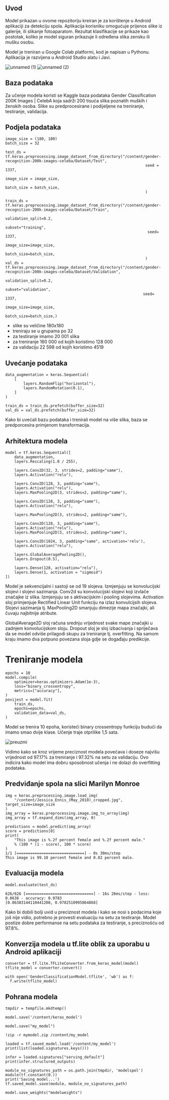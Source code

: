 ## Uvod

Model prikazan u ovome repozitoriju kreiran je za korištenje u Android aplikaciji za detekciju spola. Aplikacija korisniku omogućuje prijenos slike iz galerije, ili slikanje fotoaparatom. Rezultat klasifikacije se prikaze kao postotak, koliko je model siguran prikazuje li određena slika zensku ili mušku osobu. 

Model je treniran u Google Colab platformi, kod je napisan u Pythonu. Aplikacija je razvijena u Android Studio alatu i Javi. 

![unnamed (1)](https://user-images.githubusercontent.com/70230257/226581214-1c83752a-df6d-4b8d-bb6e-6611c4ae84b8.jpg) ![unnamed (2)](https://user-images.githubusercontent.com/70230257/226581424-30b46e8d-f558-450f-baa8-a806ad1d0b65.jpg)


## Baza podataka

Za učenje modela koristi se Kaggle baza podataka Gender Classification 200K Images | CelebA koja sadrži 200 tisuća slika poznatih muških i ženskih osoba. Slike su predprocesirane i podijeljene na treniranje, testiranje, validacija.

## Podjela podataka
```
image_size = (180, 180)
batch_size = 32

test_ds = tf.keras.preprocessing.image_dataset_from_directory("/content/gender-recognition-200k-images-celeba/Dataset/Test",
                                                              seed = 1337,
                                                              image_size = image_size,
                                                              batch_size = batch_size,
                                                              )

train_ds = tf.keras.preprocessing.image_dataset_from_directory("/content/gender-recognition-200k-images-celeba/Dataset/Train",
                                                               validation_split=0.2,
                                                               subset="training",
                                                               seed= 1337,
                                                               image_size=image_size, 
                                                               batch_size=batch_size,
                                                              )
val_ds = tf.keras.preprocessing.image_dataset_from_directory("/content/gender-recognition-200k-images-celeba/Dataset/Validation",
                                                             validation_split=0.2,
                                                             subset="validation",
                                                             seed= 1337,
                                                             image_size=image_size,
                                                             batch_size=batch_size,)
```
* slike su veličine 180x180
* treniraju se u grupama po 32
* za testiranje imamo 20 001 slika
* za treniranje 160 000 od kojih koristimo 128 000
* za validaciju 22 598 od kojih koristimo 4519

## Uvećanje podataka
```
data_augmentation = keras.Sequential(
    [
        layers.RandomFlip("horizontal"),
        layers.RandomRotation(0.1),
    ]
)

train_ds = train_ds.prefetch(buffer_size=32)
val_ds = val_ds.prefetch(buffer_size=32)
```
Kako bi uvećali bazu podataka i trenirali model na više slika, baza se predporcesira primjenom transformacija.

## Arhitektura modela
```
model = tf.keras.Sequential([
    data_augmentation,
    layers.Rescaling(1.0 / 255),

    layers.Conv2D(32, 3, strides=2, padding="same"),
    layers.Activation("relu"),

    layers.Conv2D(128, 3, padding="same"),
    layers.Activation("relu"),
    layers.MaxPooling2D(3, strides=2, padding="same"),

    layers.Conv2D(128, 3, padding="same"),
    layers.Activation("relu"),

    layers.MaxPooling2D(3, strides=2, padding="same"),

    layers.Conv2D(128, 3, padding="same"),
    layers.Activation("relu"),
    layers.MaxPooling2D(3, strides=2, padding="same"),
    
    layers.Conv2D(1024, 3, padding="same", activation='relu'),
    layers.Activation("relu"),

    layers.GlobalAveragePooling2D(),
    layers.Dropout(0.5),

    layers.Dense(128, activation="relu"),
    layers.Dense(1, activation = "sigmoid")
])
```
Model je sekvencijalni i sastoji se od 19 slojeva.  Izmjenjuju se konvolucijski slojevi i slojevi sazimanja.
Conv2d su konvolucijski slojevi koji izvlače značajke iz slika. Izmjenjuju se s aktivacijskim i pooling slojevima. Activation sloj primjenjuje Rectified Linear Unit funkciju na izlaz konvulcijsih slojeva. Slojevi sazimanja tj. MaxPooling2D smanjuju dimezije mapa značajki, ali čuvaju najbitnije atribute. 

GlobalAverage2D sloj računa srednju vrijednost svake mape značajki u zadnjem konvolucijskom sloju. Dropout sloj je sloj izbacivanja i spriječava da se model odviše prilagodi skupu za treniranje tj. overfitting. Na samom kraju imamo dva potpuno povezana sloja gdje se događaju predikcije.

# Treniranje modela
```
epochs = 10
model.compile(
    optimizer=keras.optimizers.Adam(1e-3),
    loss="binary_crossentropy",
    metrics=["accuracy"],
)
povijest = model.fit(
    train_ds,
    epochs=epochs,
    validation_data=val_ds,
)
```
Model se trenira 10 epoha, koristeći binary crossentropy funkciju budući da imamo smao dvije klase. Učenje traje otprilike 1,5 sata. 

![preuzmi](https://user-images.githubusercontent.com/70230257/226565526-31f4a2e4-5c41-418c-8115-2550381dc3d6.png)

Vidimo kako se kroz vrijeme preciznost modela povećava i doseze najvišu vrijednost od 97.17% za treniranje i 97.32% na setu za validaciju. Ovo indicira kako model ima dobru sposobnost učenja i ne dolazi do overfitting podataka.

## Predviđanje spola na slici Marilyn Monroe
```
img = keras.preprocessing.image.load_img(
    "/content/Jessica_Ennis_(May_2010)_cropped.jpg", target_size=image_size
)
img_array = keras.preprocessing.image.img_to_array(img)
img_array = tf.expand_dims(img_array, 0)

predictions = model.predict(img_array)
score = predictions[0]
print(
    "This image is %.2f percent female and %.2f percent male."
    % (100 * (1 - score), 100 * score)
)
1/1 [==============================] - 0s 30ms/step
This image is 99.18 percent female and 0.82 percent male.
```

## Evaluacija modela

```
model.evaluate(test_ds)

626/626 [==============================] - 16s 26ms/step - loss: 0.0638 - accuracy: 0.9783
[0.06383144110441208, 0.9782510995864868]
```
Kako bi dobili bolji uvid u preciznost modela i kako se nosi s podacima koje još nije vidio, potrebno je provesti evaluaciju na setu za testiranje. Model postize dobre performanse na setu podataka za testiranje, s preciznošću od 97.8%. 

## Konverzija modela u tf.lite oblik za uporabu u Android aplikaciji
```
converter = tf.lite.TFLiteConverter.from_keras_model(model)
tflite_model = converter.convert()

with open('GenderClassificationModel.tflite', 'wb') as f:
  f.write(tflite_model)
```
## Pohrana modela
```
tmpdir = tempfile.mkdtemp()

model.save('/content/keras_model')

model.save("my_model")

!zip -r mymodel.zip /content/my_model

loaded = tf.saved_model.load('/content/my_model')
print(list(loaded.signatures.keys()))

infer = loaded.signatures["serving_default"]
print(infer.structured_outputs)

module_no_signatures_path = os.path.join(tmpdir, 'modelspol')
module(tf.constant(0.))
print('Saving model...')
tf.saved_model.save(module, module_no_signatures_path)

model.save_weights("modelweights")
```
